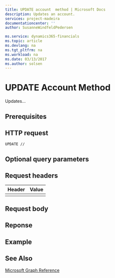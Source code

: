 ```yaml
---
title: UPDATE account  method | Microsoft Docs
description: Updates an account.
services: project-madeira
documentationcenter: ''
author: SusanneWindfeldPedersen

ms.service: dynamics365-financials
ms.topic: article
ms.devlang: na
ms.tgt_pltfrm: na
ms.workload: na
ms.date: 03/13/2017
ms.author: solsen
---
```


# UPDATE Account Method
Updates...

## Prerequisites

## HTTP request
```
UPDATE //
```
## Optional query parameters

## Request headers

|Header|Value|
|------|-----|
|||

## Request body

## Reponse

## Example

## See Also
[Microsoft Graph Reference](graph-reference.md)  